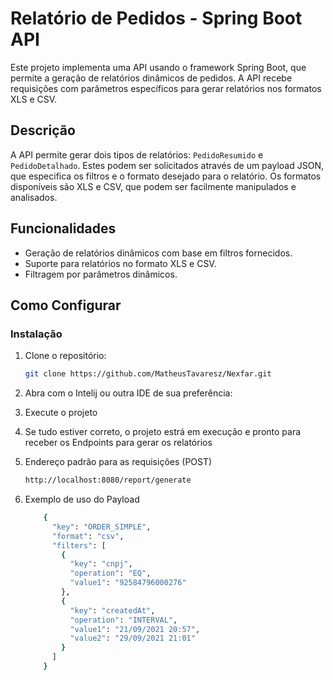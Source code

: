 # Relatório de Pedidos - Spring Boot API

Este projeto implementa uma API usando o framework Spring Boot, que permite a geração de relatórios dinâmicos de pedidos. A API recebe requisições com parâmetros específicos para gerar relatórios nos formatos XLS e CSV.

## Descrição

A API permite gerar dois tipos de relatórios: `PedidoResumido` e `PedidoDetalhado`. Estes podem ser solicitados através de um payload JSON, que especifica os filtros e o formato desejado para o relatório. Os formatos disponíveis são XLS e CSV, que podem ser facilmente manipulados e analisados.

## Funcionalidades

- Geração de relatórios dinâmicos com base em filtros fornecidos.
- Suporte para relatórios no formato XLS e CSV.
- Filtragem por parâmetros dinâmicos.

## Como Configurar
### Instalação
1. Clone o repositório:
   ```bash
   git clone https://github.com/MatheusTavaresz/Nexfar.git
    ```
    
2. Abra com o Intelij ou outra IDE de sua preferência:
3. Execute o projeto
4. Se tudo estiver correto, o projeto estrá em execução e pronto para receber os Endpoints para gerar os relatórios
5. Endereço padrão para as requisições (POST) 
     ```bash 
     http://localhost:8080/report/generate 
    ```
5. Exemplo de uso do Payload
    ```bash
        {
          "key": "ORDER_SIMPLE",
          "format": "csv",
          "filters": [
            {
              "key": "cnpj",
              "operation": "EQ",
              "value1": "92584796000276"
            },
            {
              "key": "createdAt",
              "operation": "INTERVAL",
              "value1": "21/09/2021 20:57",
              "value2": "29/09/2021 21:01"
            }
          ]
        }
    ```

